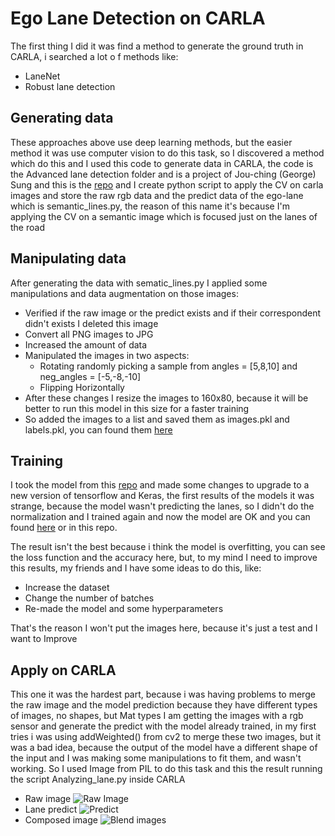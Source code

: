 # Ego Lane Detection on CARLA

The first thing I did it was find a method to generate the ground truth in CARLA, i searched a lot o f methods like:

-	LaneNet
-	Robust lane detection

## Generating data

These approaches above use deep learning methods, but the easier method it was use computer vision to do this task, so I discovered a method which do this and I used this code to generate data in CARLA, the code is the Advanced lane detection folder and is a project of Jou-ching (George) Sung and this is the [repo](https://github.com/georgesung/advanced_lane_detection) and I create python script to apply the CV on carla images and store the raw rgb data and the predict data of the ego-lane which is semantic_lines.py, the reason of this name it's because I'm applying the CV on a semantic image which is focused just on the lanes of the road

## Manipulating data

After generating the data with sematic_lines.py I applied some manipulations and data augmentation on those images:

- Verified if the raw image or the predict exists and if their correspondent didn't exists I deleted this image
- Convert all PNG images to JPG
- Increased the amount of data
- Manipulated the images in two aspects:
  - Rotating randomly picking a sample from angles = [5,8,10] and neg_angles = [-5,-8,-10] 
  - Flipping Horizontally
- After these changes I resize the images to 160x80, because it will be better to run this model in this size for a faster training
- So added the images to a list and saved them as images.pkl and labels.pkl, you can found them [here](https://drive.google.com/drive/folders/13bG68L4Y0-BBRJqPy-lvhtfSOrdDkg3T?usp=sharing) 

## Training

I took the model from this [repo](https://github.com/mvirgo/MLND-Capstone) and made some changes to upgrade to a new version of tensorflow and Keras, the first results of the models it was strange, because the model wasn't predicting the lanes, so I didn't do the normalization and I trained again and now the model are OK and you can found [here](https://drive.google.com/drive/folders/13bG68L4Y0-BBRJqPy-lvhtfSOrdDkg3T?usp=sharing) or in this repo.

The result isn't the best because i think the model is overfitting, you can see the loss function and the accuracy here, but, to my mind I need to improve this results, my friends and I have some ideas to do this, like:

- Increase the dataset
- Change the number of batches
- Re-made the model and some hyperparameters

That's the reason I won't put the images here, because it's just a test and I want to Improve

## Apply on CARLA

This one it was the hardest part, because i was having problems to merge the raw image and the model prediction because they have different types of images, no shapes, but Mat types
I am getting the images with a rgb sensor and generate the predict with the model already trained, in my first tries i was using addWeighted() from cv2 to merge these two images, but it was a bad idea, because the output of the model have a different shape of the input and I was making some manipulations to fit them, and wasn't working. So I used Image from PIL to do this task and this the result running the script Analyzing_lane.py inside CARLA

- Raw image
![Raw Image](https://github.com/italovinicius18/Ego-Lane-Detection-on-CARLA/blob/main/Carla%20FCN/raw/22312.jpg)
- Lane predict
![Predict](https://github.com/italovinicius18/Ego-Lane-Detection-on-CARLA/blob/main/Carla%20FCN/predicted/22312.jpg)
- Composed image
![Blend images](https://github.com/italovinicius18/Ego-Lane-Detection-on-CARLA/blob/main/Carla%20FCN/compose/22312.jpg)

